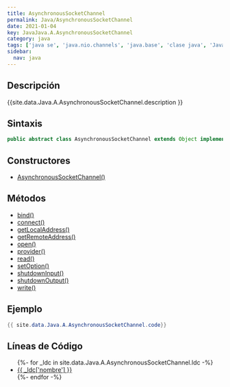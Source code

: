 ```yaml
---
title: AsynchronousSocketChannel
permalink: Java/AsynchronousSocketChannel
date: 2021-01-04
key: JavaJava.A.AsynchronousSocketChannel
category: java
tags: ['java se', 'java.nio.channels', 'java.base', 'clase java', 'Java 1.7']
sidebar: 
  nav: java
---
```


## Descripción
{{site.data.Java.A.AsynchronousSocketChannel.description }}

## Sintaxis
~~~java
public abstract class AsynchronousSocketChannel extends Object implements AsynchronousByteChannel, NetworkChannel
~~~

## Constructores
* [AsynchronousSocketChannel()](/Java/AsynchronousSocketChannel/AsynchronousSocketChannel/)

## Métodos
* [bind()](/Java/AsynchronousSocketChannel/bind)
* [connect()](/Java/AsynchronousSocketChannel/connect)
* [getLocalAddress()](/Java/AsynchronousSocketChannel/getLocalAddress)
* [getRemoteAddress()](/Java/AsynchronousSocketChannel/getRemoteAddress)
* [open()](/Java/AsynchronousSocketChannel/open)
* [provider()](/Java/AsynchronousSocketChannel/provider)
* [read()](/Java/AsynchronousSocketChannel/read)
* [setOption()](/Java/AsynchronousSocketChannel/setOption)
* [shutdownInput()](/Java/AsynchronousSocketChannel/shutdownInput)
* [shutdownOutput()](/Java/AsynchronousSocketChannel/shutdownOutput)
* [write()](/Java/AsynchronousSocketChannel/write)

## Ejemplo
~~~java
{{ site.data.Java.A.AsynchronousSocketChannel.code}}
~~~

## Líneas de Código
<ul>
{%- for _ldc in site.data.Java.A.AsynchronousSocketChannel.ldc -%}
   <li>
       <a href="{{_ldc['url'] }}">{{ _ldc['nombre'] }}</a>
   </li>
{%- endfor -%}
</ul>
